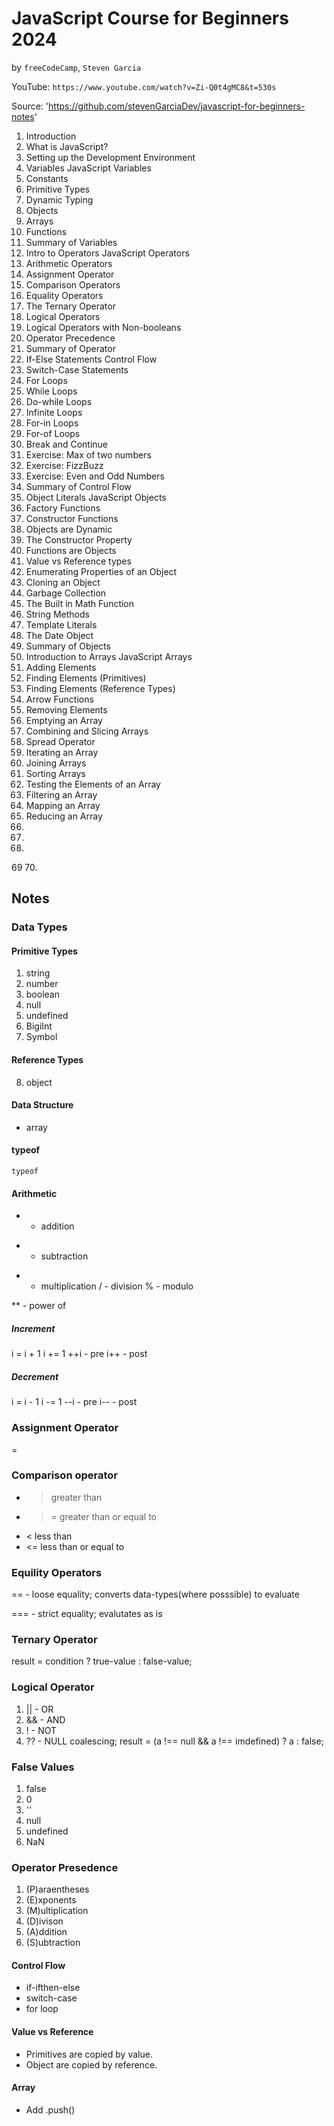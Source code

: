 # JavaScript Course for Beginners 2024

by `freeCodeCamp`, `Steven Garcia`

YouTube: `https://www.youtube.com/watch?v=Zi-Q0t4gMC8&t=530s`

Source: 'https://github.com/stevenGarciaDev/javascript-for-beginners-notes'

1. Introduction
2. What is JavaScript?
3. Setting up the Development Environment
4. Variables                                    JavaScript Variables
5. Constants
6. Primitive Types
7. Dynamic Typing
8. Objects
9. Arrays
10. Functions
11. Summary of Variables
12. Intro to Operators                           JavaScript Operators
13. Arithmetic Operators
14. Assignment Operator
15. Comparison Operators
16. Equality Operators
17. The Ternary Operator
18. Logical Operators
19. Logical Operators with Non-booleans
20. Operator Precedence
21. Summary of Operator
22. If-Else Statements                           Control Flow
23. Switch-Case Statements
24. For Loops
25. While Loops
26. Do-while Loops
27. Infinite Loops
28. For-in Loops
29. For-of Loops
30. Break and Continue
31. Exercise: Max of two numbers
32. Exercise: FizzBuzz
33. Exercise: Even and Odd Numbers
34. Summary of Control Flow
35. Object Literals                              JavaScript Objects
36. Factory Functions
37. Constructor Functions
38. Objects are Dynamic
39. The Constructor Property
40. Functions are Objects
41. Value vs Reference types
42. Enumerating Properties of an Object
43. Cloning an Object
44. Garbage Collection
45. The Built in Math Function
46. String Methods
47. Template Literals
48. The Date Object
49. Summary of Objects
50. Introduction to Arrays                       JavaScript Arrays
51. Adding Elements
52. Finding Elements (Primitives)
53. Finding Elements (Reference Types)
54. Arrow Functions
55. Removing Elements
56. Emptying an Array
57. Combining and Slicing Arrays
58. Spread Operator
59. Iterating an Array
60. Joining Arrays
61. Sorting Arrays
62. Testing the Elements of an Array
63. Filtering an Array
64. Mapping an Array
65. Reducing an Array
66.
67.
68.
69
70.


## Notes

### Data Types

#### Primitive Types

1. string
2. number
3. boolean
4. null
5. undefined
6. BigiInt
7. Symbol

#### Reference Types

8. object

#### Data Structure

- array

#### typeof

`typeof `

#### Arithmetic

- - addition

* - subtraction

- - multiplication
    / - division
    % - modulo

\*\* - power of

##### Increment
i = i + 1
i += 1
++i - pre
i++ - post

##### Decrement
i = i - 1
i -= 1
--i - pre
i-- - post

### Assignment Operator

=

### Comparison operator

* >   greater than
* >=  greater than or equal to
* <   less than
* <=  less than or equal to

### Equility Operators

==  - loose equality; converts data-types(where posssible) to evaluate

=== - strict equality; evalutates as is

### Ternary Operator

result = condition ? true-value : false-value;

### Logical Operator

1. || - OR
2. && - AND
3. !  - NOT
4. ?? - NULL coalescing; result = (a !== null && a !== imdefined) ? a : false;

### False Values

1. false
2. 0
3. ''
4. null
5. undefined
6. NaN

### Operator Presedence

1. (P)araentheses
2. (E)xponents
3. (M)ultiplication
4. (D)ivison
5. (A)ddition
6. (S)ubtraction

#### Control Flow

* if-ifthen-else
* switch-case
* for loop

#### Value vs Reference

* Primitives are copied by value.
* Object are copied by reference.

#### Array

* Add .push()